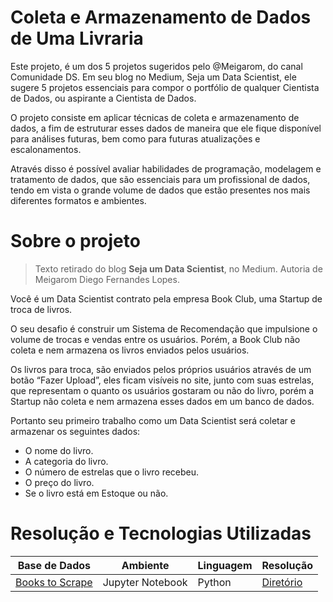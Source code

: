 # Coleta e Armazenamento de Dados de Uma Livraria

Este projeto, é um dos 5 projetos sugeridos pelo @Meigarom, do canal Comunidade DS. Em seu blog no Medium, Seja um Data Scientist, ele sugere 5 projetos essenciais para compor o portfólio de qualquer Cientista de Dados, ou aspirante a Cientista de Dados.

O projeto consiste em aplicar técnicas de coleta e armazenamento de dados, a fim de estruturar esses dados de maneira que ele fique disponível para análises futuras, bem como para futuras atualizações e escalonamentos.

Através disso é possível avaliar habilidades de programação, modelagem e tratamento de dados, que são essenciais para um profissional de dados, tendo
em vista o grande volume de dados que estão presentes nos mais diferentes formatos e ambientes.

# Sobre o projeto

> Texto retirado do blog **Seja um Data Scientist**, no Medium. Autoria de Meigarom Diego Fernandes Lopes.

Você é um Data Scientist contrato pela empresa Book Club, uma Startup de troca de livros. 

O seu desafio é construir um Sistema de Recomendação que impulsione o volume de trocas e vendas entre os usuários. Porém, a Book Club não coleta e nem armazena os livros enviados pelos usuários. 

Os livros para troca, são enviados pelos próprios usuários através de um botão “Fazer Upload”, eles ficam visíveis no site, junto com suas estrelas, que representam o quanto os usuários gostaram ou não do livro, porém a Startup não coleta e nem armazena esses dados em um banco de dados.

Portanto seu primeiro trabalho como um Data Scientist será coletar e armazenar os seguintes dados:

* O nome do livro.
* A categoria do livro.
* O número de estrelas que o livro recebeu.
* O preço do livro.
* Se o livro está em Estoque ou não.

# Resolução e Tecnologias Utilizadas

| Base de Dados | Ambiente | Linguagem | Resolução |
|---------------|----------|-----------|-----------|
| [Books to Scrape](https://books.toscrape.com/) | Jupyter Notebook| Python | [Diretório](exemplo.com.br) |
